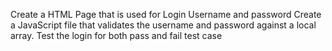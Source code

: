   Create a HTML Page that is used for Login
Username and password
Create a JavaScript file that validates the username and password against a local array.
Test the login for both pass and fail test case
  